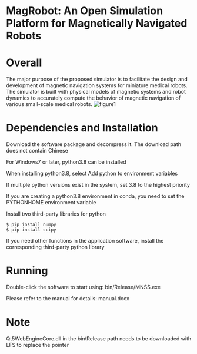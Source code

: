 # MagRobot: An Open Simulation Platform for Magnetically Navigated Robots

# Overall
The major purpose of the proposed simulator is to facilitate the design and development of magnetic navigation systems for miniature medical robots. The simulator is built with physical models of magnetic systems and robot dynamics to accurately compute the behavior of magnetic navigation of various small-scale medical robots. 
     ![figure1](https://github.com/MagRobotics/software/assets/161809470/dce1c66f-0430-4126-bff3-49cb26c60ee3)


# Dependencies and Installation
Download the software package and decompress it. The download path does not contain Chinese

For Windows7 or later, python3.8 can be installed

When installing python3.8, select Add python to environment variables

If multiple python versions exist in the system, set 3.8 to the highest priority

If you are creating a python3.8 environment in conda, you need to set the PYTHONHOME environment variable

Install two third-party libraries for python
```
$ pip install numpy
$ pip install scipy
```
If you need other functions in the application software, install the corresponding third-party python library

# Running
Double-click the software to start using: bin/Release/MNSS.exe

Please refer to the manual for details: manual.docx

# Note
Qt5WebEngineCore.dll in the bin\Release path needs to be downloaded with LFS to replace the pointer
